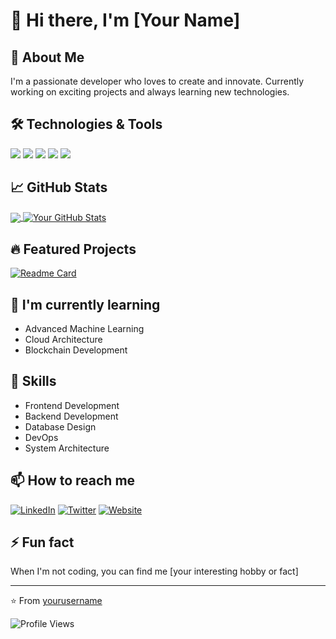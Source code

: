 # 👋 Hi there, I'm [Your Name]

## 🚀 About Me
I'm a passionate developer who loves to create and innovate. Currently working on exciting projects and always learning new technologies.

## 🛠️ Technologies & Tools
![](https://img.shields.io/badge/Code-JavaScript-informational?style=flat&logo=javascript&logoColor=white&color=2bbc8a)
![](https://img.shields.io/badge/Code-Python-informational?style=flat&logo=python&logoColor=white&color=2bbc8a)
![](https://img.shields.io/badge/Code-React-informational?style=flat&logo=react&logoColor=white&color=2bbc8a)
![](https://img.shields.io/badge/Tools-Docker-informational?style=flat&logo=docker&logoColor=white&color=2bbc8a)
![](https://img.shields.io/badge/Tools-Kubernetes-informational?style=flat&logo=kubernetes&logoColor=white&color=2bbc8a)

## 📈 GitHub Stats

<a href="https://github.com/yourusername">
  <img align="center" src="https://github-readme-stats.vercel.app/api/top-langs/?username=yourusername&hide=java,html,tex&title_color=ffffff&text_color=c9cacc&icon_color=2bbc8a&bg_color=1d1f21&langs_count=3" />
</a>
<a href="https://github.com/yourusername">
  <img align="center" src="https://github-readme-stats.vercel.app/api?username=yourusername&show_icons=true&line_height=27&count_private=true&title_color=ffffff&text_color=c9cacc&icon_color=2bbc8a&bg_color=1d1f21" alt="Your GitHub Stats" />
</a>

## 🔥 Featured Projects
[![Readme Card](https://github-readme-stats.vercel.app/api/pin/?username=yourusername&repo=project-name&title_color=ffffff&text_color=c9cacc&icon_color=2bbc8a&bg_color=1d1f21)](https://github.com/yourusername/project-name)

## 🌱 I'm currently learning
- Advanced Machine Learning
- Cloud Architecture
- Blockchain Development

## 💼 Skills
- Frontend Development
- Backend Development
- Database Design
- DevOps
- System Architecture

## 📫 How to reach me
[![LinkedIn](https://img.shields.io/badge/LinkedIn-Connect-blue)](https://linkedin.com/in/yourusername)
[![Twitter](https://img.shields.io/badge/Twitter-Follow-blue)](https://twitter.com/yourusername)
[![Website](https://img.shields.io/badge/Website-Visit-blue)](https://yourwebsite.com)

## ⚡ Fun fact
When I'm not coding, you can find me [your interesting hobby or fact]

---
⭐️ From [yourusername](https://github.com/yourusername)

![Profile Views](https://komarev.com/ghpvc/?username=yourusername)
